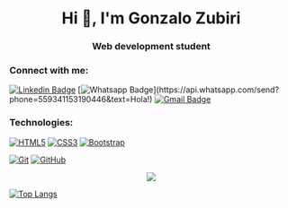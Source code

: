 <!-- ### Hi there 👋 -->
<h1 align="center">Hi 👋, I'm Gonzalo Zubiri</h1>
<h3 align="center">Web development student</h3>

<h3 align="left">Connect with me:</h3>
<p align="left"></p> 

[![Linkedin Badge](https://img.shields.io/badge/-LinkedIn-blue?style=flat-square&logo=Linkedin&logoColor=white&link=https://www.linkedin.com/in/gonzalo-zubiri-6b7b581b7/)](https://www.linkedin.com/in/gonzalo-zubiri-6b7b581b7/)
[![Whatsapp Badge](https://img.shields.io/badge/-Whatsapp-4CA143?style=flat-square&labelColor=4CA143&logo=whatsapp&logoColor=white&link=https://api.whatsapp.com/send?phone=559341153190446&text=Hola!)](https://api.whatsapp.com/send?phone=559341153190446&text=Hola!)
[![Gmail Badge](https://img.shields.io/badge/-Gmail-c14438?style=flat-square&logo=Gmail&logoColor=white&link=mailto:gonzalozubiri24@gmail.com)](mailto:gonzalozubiri24@gmail.com)

<h3 align="left">Technologies:</h3>
<p align="left"></p> 

[![HTML5](https://img.shields.io/badge/-HTML5-E34F26?style=flat-square&logo=html5&logoColor=white&link=https://github.com/GonzaloZubiri/)](https://github.com/GonzaloZubiri/)
[![CSS3](https://img.shields.io/badge/-CSS3-1572B6?style=flat-square&logo=css3&link=https://github.com/GonzaloZubiri/)](https://github.com/GonzaloZubiri/)
[![Bootstrap](https://img.shields.io/badge/-Bootstrap-563D7C?style=flat-square&logo=bootstrap&link=https://github.com/GonzaloZubiri/)](https://github.com/GonzaloZubiri/)

[![Git](https://img.shields.io/badge/-Git-black?style=flat-square&logo=git&link=https://github.com/GonzaloZubiri/)](https://github.com/GonzaloZubiri/)
[![GitHub](https://img.shields.io/badge/-GitHub-181717?style=flat-square&logo=github&link=https://github.com/GonzaloZubiri/)](https://github.com/GonzaloZubiri/)
  
<p align="center"><img src="https://github-readme-stats.vercel.app/api?username=GonzaloZubiri&&show_icons=true&title_color=00fa9a&icon_color=00c87b&text_color=00fa9a&bg_color=191919&count_private=true"></p> 

[![Top Langs](https://github-readme-stats.vercel.app/api/top-langs/?username=GonzaloZubiri&bg_color=000000&text_color=FFFFFF&title_color=159E4A&langs_count=10&card_width=1000&layout=compact)](https://github.com/GonzaloZubiri/github-readme-stats)

